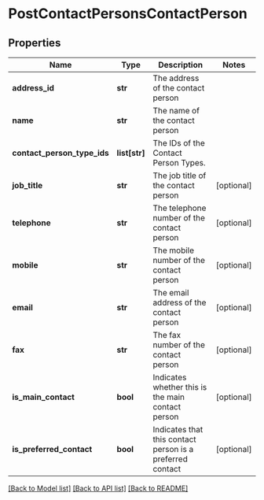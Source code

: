 # PostContactPersonsContactPerson

## Properties
Name | Type | Description | Notes
------------ | ------------- | ------------- | -------------
**address_id** | **str** | The address of the contact person | 
**name** | **str** | The name of the contact person | 
**contact_person_type_ids** | **list[str]** | The IDs of the Contact Person Types. | 
**job_title** | **str** | The job title of the contact person | [optional] 
**telephone** | **str** | The telephone number of the contact person | [optional] 
**mobile** | **str** | The mobile number of the contact person | [optional] 
**email** | **str** | The email address of the contact person | [optional] 
**fax** | **str** | The fax number of the contact person | [optional] 
**is_main_contact** | **bool** | Indicates whether this is the main contact person | [optional] 
**is_preferred_contact** | **bool** | Indicates that this contact person is a preferred contact | [optional] 

[[Back to Model list]](../README.md#documentation-for-models) [[Back to API list]](../README.md#documentation-for-api-endpoints) [[Back to README]](../README.md)


